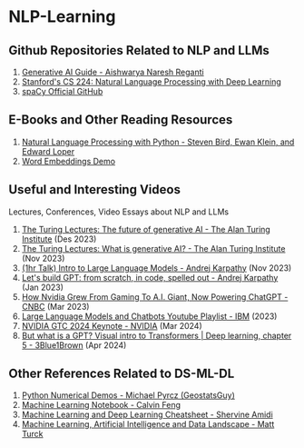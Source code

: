 # NLP-Learning

## Github Repositories Related to NLP and LLMs
1. [Generative AI Guide - Aishwarya Naresh Reganti](https://github.com/aishwaryanr/awesome-generative-ai-guide?tab=readme-ov-file)
2. [Stanford's CS 224: Natural Language Processing with Deep Learning](https://github.com/khanhnamle1994/natural-language-processing)
3. [spaCy Official GitHub](https://github.com/explosion/spaCy)

## E-Books and Other Reading Resources
1. [Natural Language Processing with Python - Steven Bird, Ewan Klein, and Edward Loper](https://www.nltk.org/book/)
2. [Word Embeddings Demo](https://www.cs.cmu.edu/~dst/WordEmbeddingDemo/tutorial.html)

## Useful and Interesting Videos

Lectures, Conferences, Video Essays about NLP and LLMs

1. [The Turing Lectures: The future of generative AI - The Alan Turing Institute](https://youtu.be/2kSl0xkq2lM?si=iKvg5uUkvSuKOeAX) (Des 2023)
2. [The Turing Lectures: What is generative AI? - The Alan Turing Institute](https://youtu.be/fwaDtRbfioU?si=yTgqTBnwV4a8lmjm) (Nov 2023)
3. [(1hr Talk) Intro to Large Language Models - Andrej Karpathy](https://youtu.be/zjkBMFhNj_g?si=M9rND99UMzB_2qXx) (Nov 2023)
4. [Let's build GPT: from scratch, in code, spelled out - Andrej Karpathy](https://youtu.be/kCc8FmEb1nY?si=3hKnX58An8deSz1f) (Jan 2023)
5. [How Nvidia Grew From Gaming To A.I. Giant, Now Powering ChatGPT - CNBC](https://youtu.be/d3L2uPuxOxU?si=qtBr6ix6uNrxTD2Q) (Mar 2023)
6. [Large Language Models and Chatbots Youtube Playlist - IBM](https://www.youtube.com/watch?v=5sLYAQS9sWQ&list=PLOspHqNVtKAAsiohuZj1Bt4XpA3_bkS3c&index=2) (2023)
7. [NVIDIA GTC 2024 Keynote - NVIDIA](https://www.youtube.com/live/Y2F8yisiS6E?si=rYjO11F-dLKMLXxa) (Mar 2024)
8. [But what is a GPT? Visual intro to Transformers | Deep learning, chapter 5 - 3Blue1Brown](https://youtu.be/wjZofJX0v4M?si=k9joK0SLhPOl6fbZ) (Apr 2024)

## Other References Related to DS-ML-DL
1. [Python Numerical Demos - Michael Pyrcz (GeostatsGuy)](https://github.com/GeostatsGuy/PythonNumericalDemos/tree/master)
2. [Machine Learning Notebook - Calvin Feng](https://calvinfeng.gitbook.io/machine-learning-notebook/)
3. [Machine Learning and Deep Learning Cheatsheet - Shervine Amidi](https://stanford.edu/~shervine/teaching/cs-230/)
4. [Machine Learning, Artificial Intelligence and Data Landscape - Matt Turck](https://mad.firstmark.com/)
